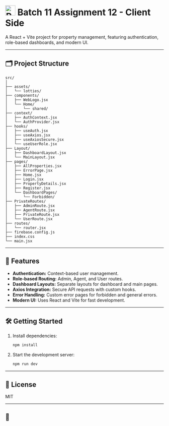 # <img src="https://upload.wikimedia.org/wikipedia/commons/a/a7/React-icon.svg" alt="React Logo" width="32" /> Batch 11 Assignment 12 - Client Side

A React + Vite project for property management, featuring authentication, role-based dashboards, and modern UI.

---

## 🗂️ Project Structure

```
src/
│
├── assets/
│   └── lotties/
├── components/
│   ├── WebLogo.jsx
│   └── Home/
│       └── shared/
├── context/
│   ├── AuthContext.jsx
│   └── AuthProvider.jsx
├── hooks/
│   ├── useAuth.jsx
│   ├── useAxios.jsx
│   ├── useAxiosSecure.jsx
│   └── useUserRole.jsx
├── Layout/
│   ├── DashboardLayout.jsx
│   └── MainLayout.jsx
├── pages/
│   ├── AllProperties.jsx
│   ├── ErrorPage.jsx
│   ├── Home.jsx
│   ├── Login.jsx
│   ├── PropertyDetails.jsx
│   ├── Register.jsx
│   └── DashboardPages/
│       └── Forbidden/
├── PrivateRoutes/
│   ├── AdminRoute.jsx
│   ├── AgentRoute.jsx
│   ├── PrivateRoute.jsx
│   └── UserRoute.jsx
├── routes/
│   └── router.jsx
├── firebase.config.js
├── index.css
└── main.jsx
```

---

## 🚀 Features

- **Authentication:** Context-based user management.
- **Role-based Routing:** Admin, Agent, and User routes.
- **Dashboard Layouts:** Separate layouts for dashboard and main pages.
- **Axios Integration:** Secure API requests with custom hooks.
- **Error Handling:** Custom error pages for forbidden and general errors.
- **Modern UI:** Uses React and Vite for fast development.

---

## 🛠️ Getting Started

1. Install dependencies:
   ```sh
   npm install
   ```
2. Start the development server:
   ```sh
   npm run dev
   ```

---

## 📄 License

MIT

---

## 🙏
